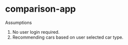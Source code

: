 # comparison-app


Assumptions

1. No user login required.
2. Recommending cars based on user selected car type.